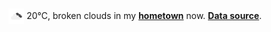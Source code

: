<img src="assets/weather.png?hour=2022-03-19-16" alt="broken clouds" width="25" height="25" style="vertical-align:middle;position:relative;top:-1pt;"/> 20&deg;C, broken clouds in my [**hometown**](https://en.wikipedia.org/wiki/Shantou) now. [**Data source**](https://openweathermap.org/).